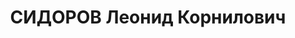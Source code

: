 ---
title: СИДОРОВ Леонид Корнилович
description: "Род. в 1896, Енисейская губ., Канский окр., Пировская вол., с. Белое,\
  \ обр.: среднее. Диспетчер речного порта в Красноярске. \n  Арестован 22.02.1937.\
  \ Обв.: террористическая деятельность. Приговор: ВК ВС СССР, 18.04.1937 – ВМН. Расстрелян\
  \ 18.04.1937, в г. Красноярске. \n  Реабилитирован ВК ВС СССР 18.03.1958"
---